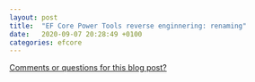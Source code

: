```yaml
---
layout: post
title:  "EF Core Power Tools reverse enginnering: renaming"
date:   2020-09-07 20:28:49 +0100
categories: efcore
---
```



[Comments or questions for this blog post?](https://github.com/ErikEJ/erikej.github.io/issues/19)